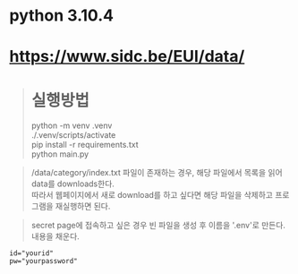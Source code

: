# python 3.10.4

# https://www.sidc.be/EUI/data/

> # 실행방법  
> python -m venv .venv  
./.venv/scripts/activate  
pip install -r requirements.txt  
python main.py  

> /data/category/index.txt 파일이 존재하는 경우, 해당 파일에서 목록을 읽어 data를 downloads한다.  
따라서 웹페이지에서 새로 download를 하고 싶다면 해당 파일을 삭제하고 프로그램을 재실행하면 된다.

> secret page에 접속하고 싶은 경우
빈 파일을 생성 후 이름을 '.env'로 만든다.
내용을 채운다.
```
id="yourid"
pw="yourpassword"
```